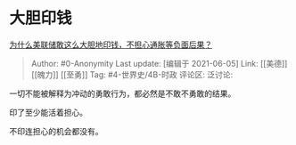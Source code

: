 # 大胆印钱
[为什么美联储敢这么大胆地印钱，不担心通胀等负面后果？](https://www.zhihu.com/question/387385539/answer/1923830511)

> Author: #0-Anonymity
> Last update: [编辑于 2021-06-05]
> Link: [[美德]] [[魄力]] [[至勇]]
> Tag: #4-世界史/4B-时政
> 评论区:
> 泛讨论:

一切不能被解释为冲动的勇敢行为，都必然是不敢不勇敢的结果。

印了至少能活着担心。

不印连担心的机会都没有。
